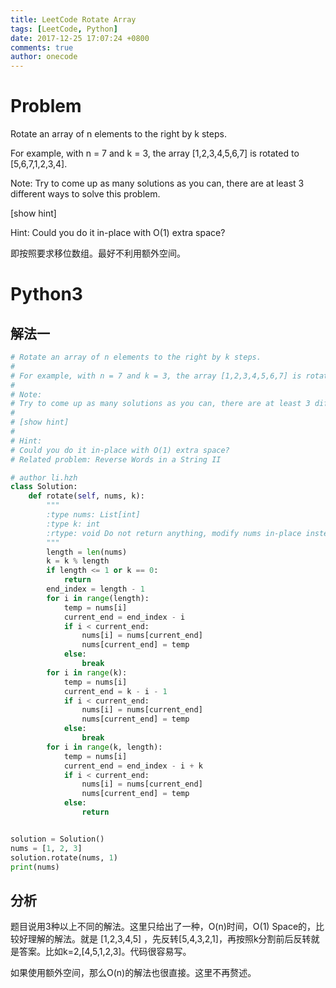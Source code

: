 ```yaml
---
title: LeetCode Rotate Array
tags: [LeetCode, Python]
date: 2017-12-25 17:07:24 +0800
comments: true
author: onecode
---
```

# Problem

Rotate an array of n elements to the right by k steps.

For example, with n = 7 and k = 3, the array [1,2,3,4,5,6,7] is rotated to [5,6,7,1,2,3,4].

Note:
Try to come up as many solutions as you can, there are at least 3 different ways to solve this problem.

[show hint]

Hint:
Could you do it in-place with O(1) extra space?

即按照要求移位数组。最好不利用额外空间。

<!--break-->

# Python3

## 解法一

``` python
# Rotate an array of n elements to the right by k steps.
#
# For example, with n = 7 and k = 3, the array [1,2,3,4,5,6,7] is rotated to [5,6,7,1,2,3,4].
#
# Note:
# Try to come up as many solutions as you can, there are at least 3 different ways to solve this problem.
#
# [show hint]
#
# Hint:
# Could you do it in-place with O(1) extra space?
# Related problem: Reverse Words in a String II

# author li.hzh
class Solution:
    def rotate(self, nums, k):
        """
        :type nums: List[int]
        :type k: int
        :rtype: void Do not return anything, modify nums in-place instead.
        """
        length = len(nums)
        k = k % length
        if length <= 1 or k == 0:
            return
        end_index = length - 1
        for i in range(length):
            temp = nums[i]
            current_end = end_index - i
            if i < current_end:
                nums[i] = nums[current_end]
                nums[current_end] = temp
            else:
                break
        for i in range(k):
            temp = nums[i]
            current_end = k - i - 1
            if i < current_end:
                nums[i] = nums[current_end]
                nums[current_end] = temp
            else:
                break
        for i in range(k, length):
            temp = nums[i]
            current_end = end_index - i + k
            if i < current_end:
                nums[i] = nums[current_end]
                nums[current_end] = temp
            else:
                return


solution = Solution()
nums = [1, 2, 3]
solution.rotate(nums, 1)
print(nums)

```


## 分析

题目说用3种以上不同的解法。这里只给出了一种，O(n)时间，O(1) Space的，比较好理解的解法。就是
[1,2,3,4,5] ，先反转[5,4,3,2,1]，再按照k分割前后反转就是答案。比如k=2,[4,5,1,2,3]。代码很容易写。

如果使用额外空间，那么O(n)的解法也很直接。这里不再赘述。